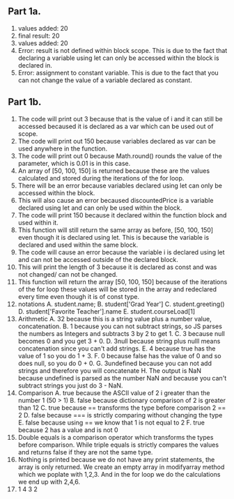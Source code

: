 ## Part 1a.
 1. values added: 20
 2. final result: 20
 3. values added: 20
 4. Error: result is not defined within block scope. This is due to the fact that declaring a variable using let can only be accessed within the block is declared in.
 5. Error: assignment to constant variable. This is due to the fact that you can not change the value of a variable declared as constant.

## Part 1b.
 1.  The code will print out 3 because that is the value of i and it can still be accessed becaused it is declared as a var which can be used out of scope.
 2. The code will print out 150 because variables declared as var can be used anywhere in the function.
 3. The code will print out 0 because Math.round() rounds the value of the parameter, which is 0.01 is in this case.
 4. An array of [50, 100, 150] is returned because these are the values calculated and stored during the iterations of the for loop.
 5. There will be an error because variables declared using let can only be accessed within the block.
 6. This will also cause an error becaused discountedPrice is a variable declared using let and can only be used within the block.
 7. The code will print 150 because it declared within the function block and used within it.
 8. This function will still return the same array as before, [50, 100, 150] even though it is declared using let. This is because the variable is declared and used within the same block.
 9. The code will cause an error because the variable i is declared using let and can not be accessed outside of the declared block.
 10. This will print the length of 3 because it is declared as const and was not changed/ can not be changed.
 11. This function will return the array [50, 100, 150] because of the iterations of the for loop these values will be stored in the array and redeclared every time even though it is of const type.
 12. notations
     A. student.name;
     B. student['Grad Year']
     C. student.greeting()
     D. student['Favorite Teacher'].name
     E. student.courseLoad[1]  
13. Arithmetic
    A. 32 because this is a string value plus a number value, concatenation.
    B. 1 because you can not subtract strings, so JS parses the numbers as Integers and subtracts 3 by 2 to get 1.
    C. 3 because null becomes 0 and you get 3 + 0.
    D. 3null because string plus nulll means concatenation since you can't add strings.
    E. 4 because true has the value of 1 so you do 1 + 3.
    F. 0 because false has the value of 0 and so does null, so you do 0 + 0.
    G. 3undefined because you can not add strings and therefore you will concatenate
    H. The output is NaN because undefined is parsed as the number NaN and because you can't subtract strings you just do 3 - NaN.
14. Comparison
    A. true because the ASCII value of 2 i greater than the number 1 (50 > 1)
    B. false because dictionary comparison of 2 is greater than 12
    C. true because == transforms the type before comparison 2 == 2
    D. false because === is strictly comparing without changing the type
    E. false because using == we know that 1 is not equal to 2
    F. true because 2 has a value and is not 0
15. Double equals is a comparison operator which transforms the types before comparison. While triple equals is strictly compares the values and returns false if they are not the same type.
17. Nothing is printed because we do not have any print statements, the array is only returned. We create an empty array in modifyarray method which we poplate with 1,2,3. And in the for loop we do the calculations we end up with 2,4,6. 
19. 1 4 3 2  
